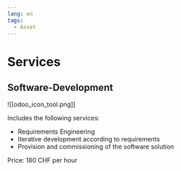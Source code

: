 ```yaml
---
lang: en
tags:
  - Asset
---
```


# Services

## Software-Development

![[odoo_icon_tool.png]]

Includes the following services:

- Requirements Engineering
- Iterative development according to requirements
- Provision and commissioning of the software solution

Price: 180 CHF per hour

